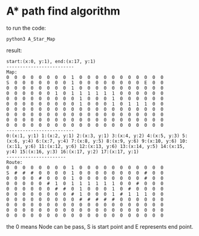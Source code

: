 # A* path find algorithm

to run the code:

    python3 A_Star_Map

result:

    start:(x:0, y:1), end:(x:17, y:1)
    -------------------------
    Map:
    0  0  0  0  0  0  0  0  1  0  0  0  0  0  0  0  0  0  0  0  
    S  0  0  0  0  0  0  0  1  0  0  0  0  0  0  0  0  E  0  0  
    0  0  0  0  0  0  0  0  1  0  0  0  0  0  0  0  0  0  0  0  
    0  0  0  0  0  0  1  0  1  1  1  1  1  1  0  0  0  0  0  0  
    0  0  0  0  0  0  0  0  0  1  0  0  0  1  0  0  0  0  0  0  
    0  0  0  0  0  0  0  0  0  1  0  0  0  1  0  1  1  1  0  0  
    0  0  0  0  0  0  0  0  0  0  0  0  0  0  0  0  0  0  0  0  
    0  0  0  0  0  0  0  0  0  0  0  0  0  0  0  0  0  0  0  0  
    0  0  0  0  0  0  0  0  0  0  0  0  0  0  0  0  0  0  0  0  
    0  0  0  0  0  0  0  0  0  0  0  0  0  0  0  0  0  0  0  0  
    -------------------------
    0:(x:1, y:1) 1:(x:2, y:1) 2:(x:3, y:1) 3:(x:4, y:2) 4:(x:5, y:3) 5:(x:6, y:4) 6:(x:7, y:4) 7:(x:8, y:5) 8:(x:9, y:6) 9:(x:10, y:6) 10:(x:11, y:6) 11:(x:12, y:6) 12:(x:13, y:6) 13:(x:14, y:5) 14:(x:15, y:4) 15:(x:16, y:3) 16:(x:17, y:2) 17:(x:17, y:1) 
    ----------------------
    Route:
    0  0  0  0  0  0  0  0  1  0  0  0  0  0  0  0  0  0  0  0  
    S  #  #  #  0  0  0  0  1  0  0  0  0  0  0  0  0  #  0  0  
    0  0  0  0  #  0  0  0  1  0  0  0  0  0  0  0  0  #  0  0  
    0  0  0  0  0  #  1  0  1  1  1  1  1  1  0  0  #  0  0  0  
    0  0  0  0  0  0  #  #  0  1  0  0  0  1  0  #  0  0  0  0  
    0  0  0  0  0  0  0  0  #  1  0  0  0  1  #  1  1  1  0  0  
    0  0  0  0  0  0  0  0  0  #  #  #  #  #  0  0  0  0  0  0  
    0  0  0  0  0  0  0  0  0  0  0  0  0  0  0  0  0  0  0  0  
    0  0  0  0  0  0  0  0  0  0  0  0  0  0  0  0  0  0  0  0  
    0  0  0  0  0  0  0  0  0  0  0  0  0  0  0  0  0  0  0  0

the 0 means Node can be pass, S is start point and E represents end point.